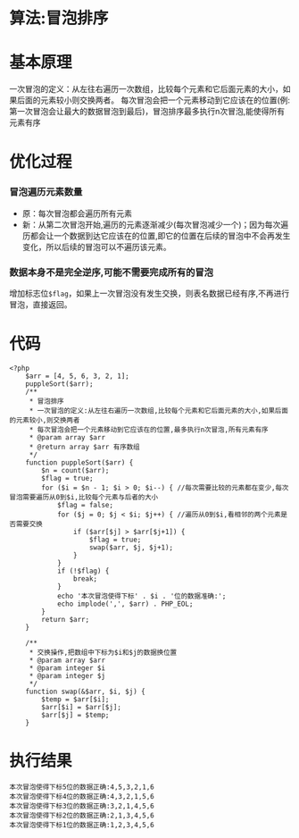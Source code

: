# 算法:冒泡排序

# 基本原理
一次冒泡的定义：从左往右遍历一次数组，比较每个元素和它后面元素的大小，如果后面的元素较小则交换两者。
每次冒泡会把一个元素移动到它应该在的位置(例:第一次冒泡会让最大的数据冒泡到最后)，冒泡排序最多执行n次冒泡,能使得所有元素有序

# 优化过程
### 冒泡遍历元素数量
* 原：每次冒泡都会遍历所有元素
* 新：从第二次冒泡开始,遍历的元素逐渐减少(每次冒泡减少一个)；因为每次遍历都会让一个数据到达它应该在的位置,即它的位置在后续的冒泡中不会再发生变化，所以后续的冒泡可以不遍历该元素。

### 数据本身不是完全逆序,可能不需要完成所有的冒泡
增加标志位`$flag`，如果上一次冒泡没有发生交换，则表名数据已经有序,不再进行冒泡，直接返回。


# 代码

```
<?php
    $arr = [4, 5, 6, 3, 2, 1];
    puppleSort($arr);
    /**
     * 冒泡排序
     * 一次冒泡的定义:从左往右遍历一次数组,比较每个元素和它后面元素的大小,如果后面的元素较小,则交换两者
     * 每次冒泡会把一个元素移动到它应该在的位置,最多执行n次冒泡,所有元素有序
     * @param array $arr
     * @return array $arr 有序数组
     */
    function puppleSort($arr) {
        $n = count($arr);
        $flag = true;
        for ($i = $n - 1; $i > 0; $i--) { //每次需要比较的元素都在变少,每次冒泡需要遍历从0到$i,比较每个元素与后者的大小
            $flag = false;
            for ($j = 0; $j < $i; $j++) { //遍历从0到$i,看相邻的两个元素是否需要交换
                if ($arr[$j] > $arr[$j+1]) {
                    $flag = true;
                    swap($arr, $j, $j+1); 
                }
            }
            if (!$flag) {
                break;
            }
            echo '本次冒泡使得下标' . $i . '位的数据准确:';
            echo implode(',', $arr) . PHP_EOL;
        }
        return $arr;
    }

    /**
     * 交换操作,把数组中下标为$i和$j的数据换位置
     * @param array $arr
     * @param integer $i
     * @param integer $j
     */
    function swap(&$arr, $i, $j) {
        $temp = $arr[$i];
        $arr[$i] = $arr[$j];
        $arr[$j] = $temp;
    }

```

# 执行结果

```
本次冒泡使得下标5位的数据正确:4,5,3,2,1,6
本次冒泡使得下标4位的数据正确:4,3,2,1,5,6
本次冒泡使得下标3位的数据正确:3,2,1,4,5,6
本次冒泡使得下标2位的数据正确:2,1,3,4,5,6
本次冒泡使得下标1位的数据正确:1,2,3,4,5,6
```
